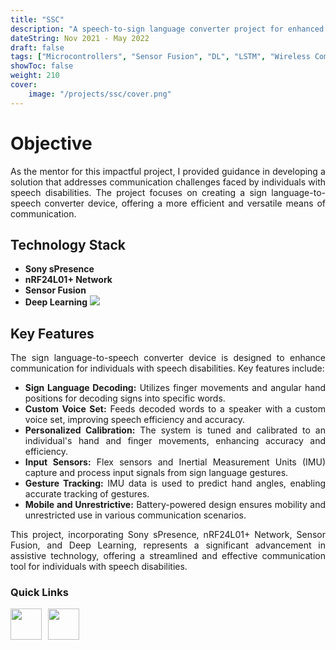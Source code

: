 ```yaml
---
title: "SSC"
description: "A speech-to-sign language converter project for enhanced communication, utilizing Sony sPresence, nRF24L01+, Sensor Fusion, and Deep Learning."
dateString: Nov 2021 - May 2022
draft: false
tags: ["Microcontrollers", "Sensor Fusion", "DL", "LSTM", "Wireless Communication"]
showToc: false
weight: 210
cover:
    image: "/projects/ssc/cover.png"
--- 
```

<div style="text-align: justify">


<h1> Objective</h1>
As the mentor for this impactful project, I provided guidance in developing a solution that addresses communication challenges faced by individuals with speech disabilities. The project focuses on creating a sign language-to-speech converter device, offering a more efficient and versatile means of communication.

<h2> Technology Stack</h2>

- **Sony sPresence**
- **nRF24L01+ Network**
- **Sensor Fusion**
- **Deep Learning**
![](/projects/ssc/img1.jpg)

<h2> Key Features</h2>
The sign language-to-speech converter device is designed to enhance communication for individuals with speech disabilities. Key features include:

- **Sign Language Decoding:** Utilizes finger movements and angular hand positions for decoding signs into specific words.
- **Custom Voice Set:** Feeds decoded words to a speaker with a custom voice set, improving speech efficiency and accuracy.
- **Personalized Calibration:** The system is tuned and calibrated to an individual's hand and finger movements, enhancing accuracy and efficiency.
- **Input Sensors:** Flex sensors and Inertial Measurement Units (IMU) capture and process input signals from sign language gestures.
- **Gesture Tracking:** IMU data is used to predict hand angles, enabling accurate tracking of gestures.
- **Mobile and Unrestrictive:** Battery-powered design ensures mobility and unrestricted use in various communication scenarios.

This project, incorporating Sony sPresence, nRF24L01+ Network, Sensor Fusion, and Deep Learning, represents a significant advancement in assistive technology, offering a streamlined and effective communication tool for individuals with speech disabilities.


</div>

<h3> Quick Links </h3>
<!--- this is for the link icons  --->
<meta name="viewport" content="width=device-width, initial-scale=1" />
<style>
  /* styles for grid container */
  .grid-container {
    display: grid;
    grid-template-columns: 60px 1fr;
    
    position: relative;
  }

  .grid-item {
    overflow: hidden;
  }
</style>
<div class="grid-container">
  <div class="grid-item">
    <a href="https://youtu.be/oq0OR4O_MMM"><img src="/icons/youtube.png" width="50" height="50" style="justify-content: space-between;" /></a>
  </div>
  <div class="grid-item">
    <a href="https://github.com/RMI-NITT/Sign-to-Speech-Convertor"><img src="/icons/github.png" width="50" height="50" style="justify-content: space-between;"  /></a>
  </div>

</div>
